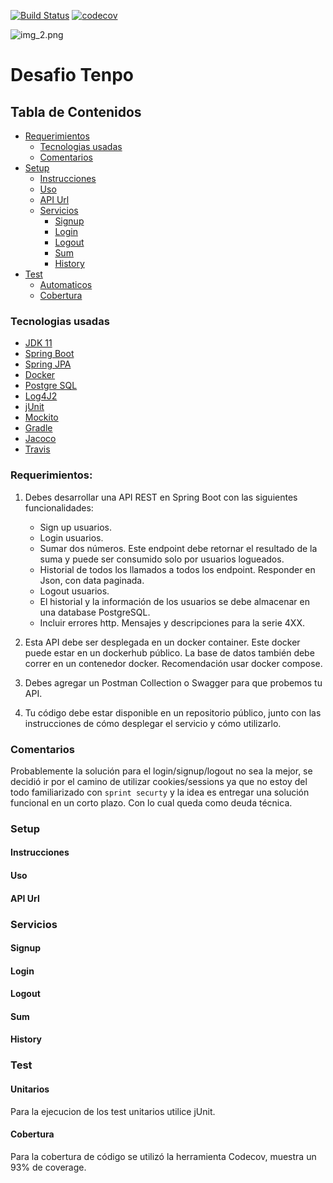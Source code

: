 [![Build Status](https://travis-ci.com/macetosella/tenpo-api.svg?branch=master)](https://travis-ci.com/macetosella/tenpo-api)
[![codecov](https://codecov.io/gh/macetosella/tenpo-api/branch/master/graph/badge.svg)](https://codecov.io/gh/macetosella/tenpo-api)

![img_2.png](https://krealo.pe/wp-content/uploads/2020/12/Tengo-original-pa%CC%81gina-web--e1609189663257.png)

# Desafio Tenpo

## Tabla de Contenidos

- [Requerimientos](#requerimientos)
   - [Tecnologias usadas](#tecnologias-usadas)
   - [Comentarios](#comentarios)
- [Setup](#setup)
   - [Instrucciones](#instrucciones)
   - [Uso](#uso)
   - [API Url](#api)
   - [Servicios](#servicios)
      - [Signup](#ignup)
      - [Login](#login)
      - [Logout](#logut)
      - [Sum](#sum)
      - [History](#history)
- [Test](#test)
   - [Automaticos](#automaticos)
   - [Cobertura](#cobertura)
   
### Tecnologias usadas
- [JDK 11](https://www.oracle.com/index.html)
- [Spring Boot](https://projects.spring.io/spring-boot/)
- [Spring JPA](https://docs.spring.io/spring-data/jpa/docs/current/reference/html/)
- [Docker](https://www.docker.com/)
- [Postgre SQL](https://www.postgresql.org/)
- [Log4J2](http://www.slf4j.org/)
- [jUnit](http://junit.org/junit5/)
- [Mockito](http://site.mockito.org/)
- [Gradle](https://gradle.org/)
- [Jacoco](https://www.jacoco.org/jacoco/trunk/index.html)
- [Travis](https://travis-ci.com/)

### Requerimientos:

1. Debes desarrollar una API REST en Spring Boot con las siguientes funcionalidades:
   * Sign up usuarios.
   * Login usuarios.
   * Sumar dos números. Este endpoint debe retornar el resultado de la suma y puede ser consumido solo por usuarios logueados.
   * Historial de todos los llamados a todos los endpoint. Responder en Json, con data paginada.
   * Logout usuarios.
   * El historial y la información de los usuarios se debe almacenar en una database PostgreSQL.
   * Incluir errores http. Mensajes y descripciones para la serie 4XX.


2. Esta API debe ser desplegada en un docker container. Este docker puede estar en un dockerhub público. La base de datos también debe correr en un contenedor docker. Recomendación usar docker compose.


3. Debes agregar un Postman Collection o Swagger para que probemos tu API.


4. Tu código debe estar disponible en un repositorio público, junto con las instrucciones de cómo desplegar el servicio y cómo utilizarlo.

### Comentarios
Probablemente la solución para el login/signup/logout no sea la mejor, se decidió ir por el camino de utilizar cookies/sessions ya que no estoy del todo familiarizado con `sprint securty` y la idea es entregar una solución funcional en un corto plazo. Con lo cual queda como deuda técnica.

### Setup

#### Instrucciones

#### Uso

#### API Url

### Servicios

#### Signup

#### Login

#### Logout 

#### Sum

#### History

### Test

#### Unitarios

Para la ejecucion de los test unitarios utilice jUnit.

#### Cobertura

Para la cobertura de código se utilizó la herramienta Codecov, muestra un 93% de coverage.
